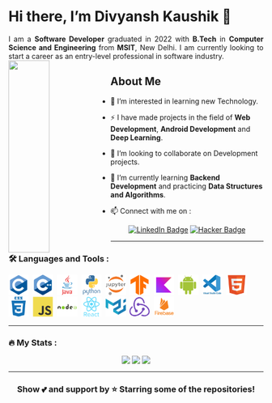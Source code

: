 <!---
divyansh-kaushik1/divyansh-kaushik1 is a ✨ special ✨ repository because its `README.md` (this file) appears on your GitHub profile.
You can click the Preview link to take a look at your changes.
--->
# Hi there, I’m Divyansh Kaushik 👋

<!-- <div align="center">
<img src="https://komarev.com/ghpvc/?username=divyansh-kaushik1&style=flat-square"/>
</div> -->

<div align="justify">
    I am a <b>Software Developer</b> graduated in 2022 with <b>B.Tech</b> in <b>Computer Science and Engineering</b>
    from <b>MSIT</b>, New Delhi. I am currently looking to start a career as an entry-level professional in software
    industry.
</div>

<img align="left" width="40%" height="380" src="https://media.giphy.com/media/YuKbGGIYMXemhnub3q/giphy.gif" />

## About Me

- 👀 I’m interested in learning new Technology.

- ⚡ I have made projects in the field of **Web Development**, **Android Development** and **Deep Learning**.

- 💞️ I’m looking to collaborate on Development projects.

- 🌱 I’m currently learning **Backend Development** and practicing **Data Structures and Algorithms**.

- 📫 Connect with me on :
<div align="center">
    <a href="www.linkedin.com/in/divyansh-kaushik1"><img
            src="https://img.shields.io/badge/LinkedIn-blue?style=for-the-badge&logo=linkedin&logoColor=white"
            alt="LinkedIn Badge" /></a>
    <a href="https://www.hackerrank.com/divyansh_kaushi1"><img
            src="https://img.shields.io/badge/Hackerrank-green?style=for-the-badge&logo=hackerrank&logoColor=white"
            alt="Hacker Badge" /></a>
</div>

---
### :hammer_and_wrench: Languages and Tools :
<div>
    <img src="https://github.com/devicons/devicon/blob/master/icons/c/c-original.svg" title="C" alt="C" width="40"
        height="40" />&nbsp;
    <img src="https://github.com/devicons/devicon/blob/master/icons/cplusplus/cplusplus-original.svg" title="C++"
        alt="C++" width="40" height="40" />&nbsp;
    <img src="https://github.com/devicons/devicon/blob/master/icons/java/java-original-wordmark.svg" title="Java"
        alt="Java" width="40" height="40" />&nbsp;
    <img src="https://github.com/devicons/devicon/blob/master/icons/python/python-original-wordmark.svg" title="Python"
        alt="Python" width="40" height="40" />&nbsp;
    <img src="https://github.com/devicons/devicon/blob/master/icons/jupyter/jupyter-original-wordmark.svg"
        title="Jupyter" alt="Jupyter" width="40" height="40" />&nbsp;
    <img src="https://github.com/devicons/devicon/blob/master/icons/tensorflow/tensorflow-original.svg"
        title="TensorFlow" alt="TensorFlow" width="40" height="40" />&nbsp;
    <img src="https://github.com/devicons/devicon/blob/master/icons/kotlin/kotlin-original.svg" title="Kotlin"
        alt="Kotlin" width="40" height="40" />&nbsp;
    <img src="https://github.com/devicons/devicon/blob/master/icons/android/android-original.svg" title="Android"
        alt="Android" width="40" height="40" />&nbsp;
    <img src="https://github.com/devicons/devicon/blob/master/icons/vscode/vscode-original-wordmark.svg" title="VsCode"
        alt="VsCode" width="40" height="40" />&nbsp;
    <img src="https://github.com/devicons/devicon/blob/master/icons/html5/html5-original.svg" title="HTML5" alt="HTML"
        width="40" height="40" />&nbsp;
    <img src="https://github.com/devicons/devicon/blob/master/icons/css3/css3-plain-wordmark.svg" title="CSS3" alt="CSS"
        width="40" height="40" />&nbsp;
    <img src="https://github.com/devicons/devicon/blob/master/icons/javascript/javascript-original.svg"
        title="JavaScript" alt="JavaScript" width="40" height="40" />&nbsp;
    <img src="https://github.com/devicons/devicon/blob/master/icons/nodejs/nodejs-original-wordmark.svg" title="NodeJS"
        alt="NodeJS" width="40" height="40" />&nbsp;
    <img src="https://github.com/devicons/devicon/blob/master/icons/react/react-original-wordmark.svg" title="React"
        alt="React" width="40" height="40" />&nbsp;
    <img src="https://github.com/devicons/devicon/blob/master/icons/materialui/materialui-original.svg"
        title="Material UI" alt="Material UI" width="40" height="40" />&nbsp;
    <img src="https://github.com/devicons/devicon/blob/master/icons/redux/redux-original.svg" title="Redux" alt="Redux "
        width="40" height="40" />&nbsp;
    <img src="https://github.com/devicons/devicon/blob/master/icons/firebase/firebase-plain-wordmark.svg"
        title="Firebase" alt="Firebase" width="40" height="40" />&nbsp;
    <!--   <img src="https://github.com/devicons/devicon/blob/master/icons/mysql/mysql-original-wordmark.svg" title="MySQL"  alt="MySQL" width="40" height="40"/>&nbsp; -->
    <!--   <img src="https://github.com/devicons/devicon/blob/master/icons/git/git-original-wordmark.svg" title="Git" **alt="Git" width="40" height="40"/> -->
</div>

---
### :fire: My Stats :
<div align="center">
    <img align="top" width="32%" src="https://github-readme-streak-stats.herokuapp.com/?user=divyansh-kaushik1"/>
    <img align="top" width="32%" src="https://github-readme-stats.vercel.app/api/top-langs/?username=divyansh-kaushik1&layout=compact"/>
    <img align="top" width="32%" src="https://github-readme-stats.vercel.app/api?username=divyansh-kaushik1&show_icons=true&theme=light&line_height=27"/>
</div>

---
<div align="center">

  ### Show 💕 and support by ⭐ Starring some of the repositories!
  
</div>

